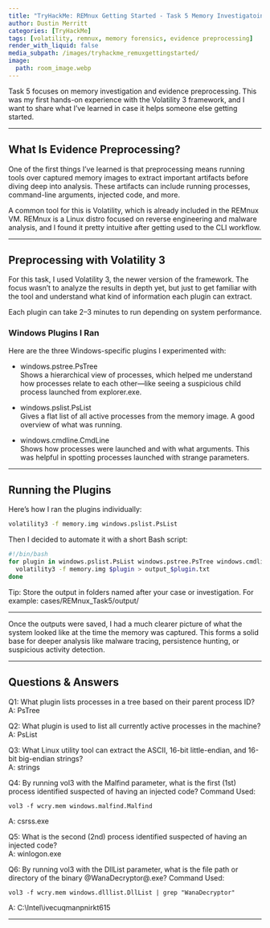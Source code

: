 ```yaml
---
title: "TryHackMe: REMnux Getting Started - Task 5 Memory Investigatoin: Evidence Preprocessing"
author: Dustin Merritt
categories: [TryHackMe]
tags: [volatility, remnux, memory forensics, evidence preprocessing]
render_with_liquid: false
media_subpath: /images/tryhackme_remuxgettingstarted/
image:
  path: room_image.webp
---
```


Task 5 focuses on memory investigation and evidence preprocessing. This was my first hands-on experience with the Volatility 3 framework, and I want to share what I’ve learned in case it helps someone else getting started.

---

## What Is Evidence Preprocessing?

One of the first things I’ve learned is that preprocessing means running tools over captured memory images to extract important artifacts before diving deep into analysis. These artifacts can include running processes, command-line arguments, injected code, and more.

A common tool for this is Volatility, which is already included in the REMnux VM. REMnux is a Linux distro focused on reverse engineering and malware analysis, and I found it pretty intuitive after getting used to the CLI workflow.

---

## Preprocessing with Volatility 3

For this task, I used Volatility 3, the newer version of the framework. The focus wasn’t to analyze the results in depth yet, but just to get familiar with the tool and understand what kind of information each plugin can extract.

Each plugin can take 2–3 minutes to run depending on system performance.

### Windows Plugins I Ran

Here are the three Windows-specific plugins I experimented with:

- windows.pstree.PsTree  
  Shows a hierarchical view of processes, which helped me understand how processes relate to each other—like seeing a suspicious child process launched from explorer.exe.

- windows.pslist.PsList  
  Gives a flat list of all active processes from the memory image. A good overview of what was running.

- windows.cmdline.CmdLine  
  Shows how processes were launched and with what arguments. This was helpful in spotting processes launched with strange parameters.

---

## Running the Plugins

Here’s how I ran the plugins individually:

```bash
volatility3 -f memory.img windows.pslist.PsList
```

Then I decided to automate it with a short Bash script:

```bash
#!/bin/bash
for plugin in windows.pslist.PsList windows.pstree.PsTree windows.cmdline.CmdLine; do
  volatility3 -f memory.img $plugin > output_$plugin.txt
done
```

Tip: Store the output in folders named after your case or investigation. For example: cases/REMnux_Task5/output/

---

Once the outputs were saved, I had a much clearer picture of what the system looked like at the time the memory was captured. This forms a solid base for deeper analysis like malware tracing, persistence hunting, or suspicious activity detection.

---

## Questions & Answers

Q1: What plugin lists processes in a tree based on their parent process ID?  
A: PsTree

Q2: What plugin is used to list all currently active processes in the machine?  
A: PsList

Q3: What Linux utility tool can extract the ASCII, 16-bit little-endian, and 16-bit big-endian strings?  
A: strings

Q4: By running vol3 with the Malfind parameter, what is the first (1st) process identified suspected of having an injected code?
Command Used:
```
vol3 -f wcry.mem windows.malfind.Malfind
```
A: csrss.exe

Q5: What is the second (2nd) process identified suspected of having an injected code?  
A: winlogon.exe

Q6: By running vol3 with the DllList parameter, what is the file path or directory of the binary @WanaDecryptor@.exe?
Command Used:
```
vol3 -f wcry.mem windows.dlllist.DllList | grep "WanaDecryptor"
```
A: C:\Intel\ivecuqmanpnirkt615

---

<style>
.center img {
  display: block;
  margin-left: auto;
  margin-right: auto;
}
.wrap pre {
  white-space: pre-wrap;
}
</style>
